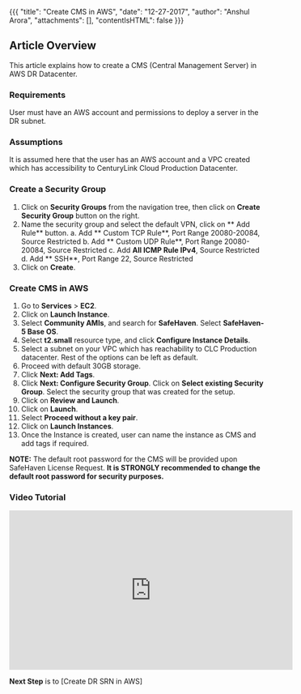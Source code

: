 
{{{
  "title": "Create CMS in AWS",
  "date": "12-27-2017",
  "author": "Anshul Arora",
  "attachments": [],
  "contentIsHTML": false
}}}

## Article Overview
This article explains how to create a CMS (Central Management Server) in AWS DR Datacenter.

### Requirements
User must have an AWS account and permissions to deploy a server in the DR subnet.

### Assumptions
It is assumed here that the user has an AWS account and a VPC created which has accessibility to CenturyLink Cloud Production Datacenter.

### Create a Security Group
1. Click on **Security Groups** from the navigation tree, then click on **Create Security Group** button on the right.
2. Name the security group and select the default VPN, click on ** Add Rule** button.
	a. Add ** Custom TCP Rule**, Port Range 20080-20084, Source Restricted
	b. Add ** Custom UDP Rule**, Port Range 20080-20084, Source Restricted
	c. Add **All ICMP Rule IPv4**, Source Restricted
	d. Add ** SSH**, Port Range 22, Source Restricted
3. Click on **Create**.

### Create CMS in AWS
1. Go to **Services** > **EC2**.
2. Click on **Launch Instance**.
3. Select **Community AMIs**, and search for **SafeHaven**. Select **SafeHaven-5 Base OS**.
4. Select **t2.small** resource type, and click **Configure Instance Details**.
5. Select a subnet on your VPC which has reachability to CLC Production datacenter. Rest of the options can be left as default.
6. Proceed with default 30GB storage.
7. Click **Next: Add Tags**.
8. Click **Next: Configure Security Group**. Click on **Select existing Security Group**. Select the security group that was created for the setup.
9. Click on **Review and Launch**.
10. Click on **Launch**.
11. Select **Proceed without a key pair**.
12. Click on **Launch Instances**.
13. Once the Instance is created, user can name the instance as CMS and add tags if required.

**NOTE:** The default root password for the CMS will be provided upon SafeHaven License Request. **It is STRONGLY recommended to change the default root password for security purposes.**

### Video Tutorial
<iframe width="560" height="315" src="https://www.youtube.com/embed/eisNuJiHF2g" frameborder="0" gesture="media" allow="encrypted-media" allowfullscreen></iframe>

**Next Step** is to [Create DR SRN in AWS]
